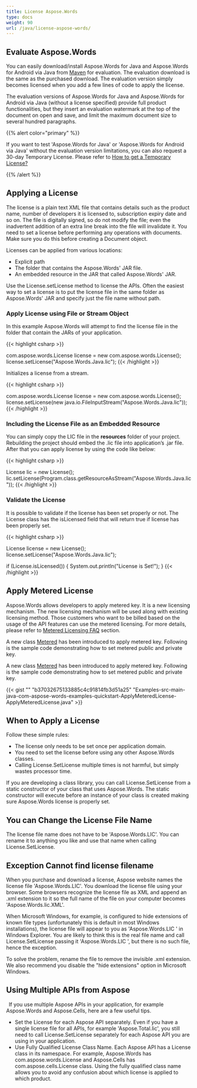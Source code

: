 ```yaml
---
title: License Aspose.Words
type: docs
weight: 90
url: /java/license-aspose-words/
---
```


## **Evaluate Aspose.Words**
You can easily download/install Aspose.Words for Java and Aspose.Words for Android via Java from [Maven](http://maven.aspose.com/repository/simple/ext-release-local/com/aspose/aspose-words/) for evaluation. The evaluation download is the same as the purchased download. The evaluation version simply becomes licensed when you add a few lines of code to apply the license.

The evaluation versions of Aspose.Words for Java and Aspose.Words for Android via Java (without a license specified) provide full product functionalities, but they insert an evaluation watermark at the top of the document on open and save, and limit the maximum document size to several hundred paragraphs.

{{% alert color="primary" %}} 

If you want to test 'Aspose.Words for Java' or 'Aspose.Words for Android via Java' without the evaluation version limitations, you can also request a 30-day Temporary License. Please refer to [How to get a Temporary License?](https://purchase.aspose.com/temporary-license)

{{% /alert %}} 
## **Applying a License**
The license is a plain text XML file that contains details such as the product name, number of developers it is licensed to, subscription expiry date and so on. The file is digitally signed, so do not modify the file; even the inadvertent addition of an extra line break into the file will invalidate it. You need to set a license before performing any operations with documents. Make sure you do this before creating a Document object.

Licenses can be applied from various locations:

- Explicit path
- The folder that contains the Aspose.Words' JAR file.
- An embedded resource in the JAR that called Aspose.Words' JAR.

Use the License.setLicense method to license the APIs. Often the easiest way to set a license is to put the license file in the same folder as Aspose.Words' JAR and specify just the file name without path.
### **Apply License using File or Stream Object**
In this example Aspose.Words will attempt to find the license file in the folder that contain the JARs of your application.

{{< highlight csharp >}}

 com.aspose.words.License license = new com.aspose.words.License();
 license.setLicense("Aspose.Words.Java.lic");
{{< /highlight >}}

Initializes a license from a stream.

{{< highlight csharp >}}

 com.aspose.words.License license = new com.aspose.words.License();
 license.setLicense(new java.io.FileInputStream("Aspose.Words.Java.lic"));
{{< /highlight >}}
### **Including the License File as an Embedded Resource**
You can simply copy the LIC file in the **resources** folder of your project. Rebuilding the project should embed the .lic file into application’s .jar file. After that you can apply license by using the code like below:

{{< highlight csharp >}}

 License lic = new License();
 lic.setLicense(Program.class.getResourceAsStream("Aspose.Words.Java.lic"));
{{< /highlight >}}
### **Validate the License**
It is possible to validate if the license has been set properly or not. The License class has the isLicensed field that will return true if license has been properly set.

{{< highlight csharp >}}

 License license = new License();
 license.setLicense("Aspose.Words.Java.lic");
 
 if (License.isLicensed()) {
    System.out.println("License is Set!");
}
{{< /highlight >}}
## **Apply Metered License**
Aspose.Words allows developers to apply metered key. It is a new licensing mechanism. The new licensing mechanism will be used along with existing licensing method. Those customers who want to be billed based on the usage of the API features can use the metered licensing. For more details, please refer to [Metered Licensing FAQ](https://purchase.aspose.com/faqs/licensing/metered) section.

A new class [Metered](https://apireference.aspose.com/java/words/com.aspose.words/Metered) has been introduced to apply metered key. Following is the sample code demonstrating how to set metered public and private key.

A new class [Metered](https://apireference.aspose.com/java/words/com.aspose.words/Metered) has been introduced to apply metered key. Following is the sample code demonstrating how to set metered public and private key.

{{< gist "" "b37032675133885c4c91814fb3d51a25" "Examples-src-main-java-com-aspose-words-examples-quickstart-ApplyMeteredLicense-ApplyMeteredLicense.java" >}}
## **When to Apply a License**
Follow these simple rules:

- The license only needs to be set once per application domain.
- You need to set the license before using any other Aspose.Words classes.
- Calling License.SetLicense multiple times is not harmful, but simply wastes processor time.

If you are developing a class library, you can call License.SetLicense from a static constructor of your class that uses Aspose.Words. The static constructor will execute before an instance of your class is created making sure Aspose.Words license is properly set.
## **You can Change the License File Name**
The license file name does not have to be 'Aspose.Words.LIC'. You can rename it to anything you like and use that name when calling License.SetLicense.
## **Exception Cannot find license filename**
When you purchase and download a license, Aspose website names the license file 'Aspose.Words.LIC'. You download the license file using your browser. Some browsers recognize the license file as XML and append an .xml extension to it so the full name of the file on your computer becomes 'Aspose.Words.lic.XML'.

When Microsoft Windows, for example, is configured to hide extensions of known file types (unfortunately this is default in most Windows installations), the license file will appear to you as 'Aspose.Words.LIC ' in Windows Explorer. You are likely to think this is the real file name and call License.SetLicense passing it 'Aspose.Words.LIC ', but there is no such file, hence the exception.

To solve the problem, rename the file to remove the invisible .xml extension. We also recommend you disable the "hide extensions" option in Microsoft Windows.
## **Using Multiple APIs from Aspose**
` `If you use multiple Aspose APIs in your application, for example Aspose.Words and Aspose.Cells, here are a few useful tips. 

- Set the License for each Aspose API separately. Even if you have a single license file for all APIs, for example 'Aspose.Total.lic', you still need to call License.SetLicense separately for each Aspose API you are using in your application.
- Use Fully Qualified License Class Name. Each Aspose API has a License class in its namespace. For example, Aspose.Words has com.aspose.words.License and Aspose.Cells has com.aspose.cells.License class. Using the fully qualified class name allows you to avoid any confusion about which license is applied to which product.
